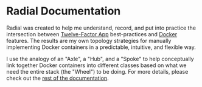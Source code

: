# Radial Documentation

Radial was created to help me understand, record, and put into practice the
intersection between [Twelve-Factor App](http://12factor.net) best-practices and
[Docker](http://docker.io) features. The results are my own topology strategies
for manually implementing Docker containers in a predictable, intuitive, and flexible way.

I use the analogy of an "Axle", a "Hub", and a "Spoke" to help conceptually link
together Docker containers into different classes based on what we need the
entire stack (the "Wheel") to be doing. For more details, please check out the
[rest of the documentation](https://radial.viewdocs.io/docs).
